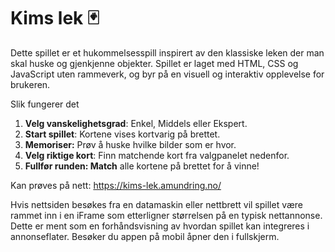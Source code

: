 
# Kims lek 🃏

Dette spillet er et hukommelsesspill inspirert av den klassiske leken der man skal huske og gjenkjenne objekter. Spillet er laget med HTML, CSS og JavaScript uten rammeverk, og byr på en visuell og interaktiv opplevelse for brukeren.

Slik fungerer det
1.	**Velg vanskelighetsgrad**: Enkel, Middels eller Ekspert.
2.	**Start spillet**: Kortene vises kortvarig på brettet.
3.	**Memoriser:** Prøv å huske hvilke bilder som er hvor.
4.	**Velg riktige kort**: Finn matchende kort fra valgpanelet nedenfor.
5.	**Fullfør runden: Match** alle kortene på brettet for å vinne!


Kan prøves på nett:
https://kims-lek.amundring.no/

Hvis nettsiden besøkes fra en datamaskin eller nettbrett vil spillet være rammet inn i en iFrame som etterligner størrelsen på en typisk nettannonse. Dette er ment som en forhåndsvisning av hvordan spillet kan integreres i annonseflater. Besøker du appen på mobil åpner den i fullskjerm.
